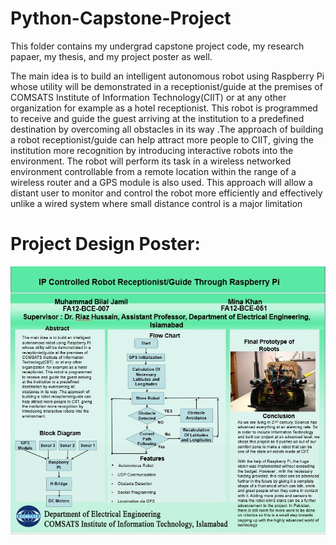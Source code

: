 # Python-Capstone-Project
This folder contains my undergrad capstone project code, my research papaer, my thesis, and my project poster as well.

The main idea is to build an intelligent autonomous robot using Raspberry Pi whose utility will be demonstrated in a receptionist/guide at the premises of COMSATS Institute of Information Technology(CIIT) or at any other organization for example as a hotel receptionist. This robot is programmed to receive and guide the guest arriving at the institution to a predefined destination by overcoming all obstacles in its way .The approach of building a robot receptionist/guide can help attract more people to CIIT, giving the institution more recognition by introducing interactive robots into the environment. The robot will perform its task in a wireless networked environment controllable from a remote location within the range of a wireless router and a GPS module is also used. This approach will allow a distant user to monitor and control the robot more efficiently and effectively unlike a wired system where small distance control is a major limitation

# Project Design Poster:
![](Poster/Capstone%20Project%20Poster%20Design.jpg)
